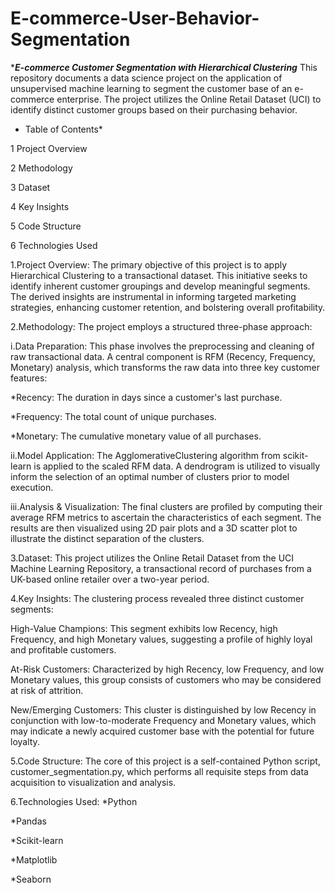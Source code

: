 # E-commerce-User-Behavior-Segmentation
****E-commerce Customer Segmentation with Hierarchical Clustering***
This repository documents a data science project on the application of unsupervised machine learning to segment the customer base of an e-commerce enterprise. The project utilizes the Online Retail Dataset (UCI) to identify distinct customer groups based on their purchasing behavior.

* Table of Contents*
  
1 Project Overview

2 Methodology

3 Dataset

4 Key Insights

5 Code Structure

6 Technologies Used

1.Project Overview:
The primary objective of this project is to apply Hierarchical Clustering to a transactional dataset. This initiative seeks to identify inherent customer groupings and develop meaningful segments. The derived insights are instrumental in informing targeted marketing strategies, enhancing customer retention, and bolstering overall profitability.

2.Methodology:
The project employs a structured three-phase approach:

i.Data Preparation: This phase involves the preprocessing and cleaning of raw transactional data. A central component is RFM (Recency, Frequency, Monetary) analysis, which transforms the raw data into three key customer features:

*Recency: The duration in days since a customer's last purchase.

*Frequency: The total count of unique purchases.

*Monetary: The cumulative monetary value of all purchases.

ii.Model Application: The AgglomerativeClustering algorithm from scikit-learn is applied to the scaled RFM data. A dendrogram is utilized to visually inform the selection of an optimal number of clusters prior to model execution.

iii.Analysis & Visualization: The final clusters are profiled by computing their average RFM metrics to ascertain the characteristics of each segment. The results are then visualized using 2D pair plots and a 3D scatter plot to illustrate the distinct separation of the clusters.

3.Dataset:
This project utilizes the Online Retail Dataset from the UCI Machine Learning Repository, a transactional record of purchases from a UK-based online retailer over a two-year period.

4.Key Insights:
The clustering process revealed three distinct customer segments:

High-Value Champions: This segment exhibits low Recency, high Frequency, and high Monetary values, suggesting a profile of highly loyal and profitable customers.

At-Risk Customers: Characterized by high Recency, low Frequency, and low Monetary values, this group consists of customers who may be considered at risk of attrition.

New/Emerging Customers: This cluster is distinguished by low Recency in conjunction with low-to-moderate Frequency and Monetary values, which may indicate a newly acquired customer base with the potential for future loyalty.

5.Code Structure:
The core of this project is a self-contained Python script, customer_segmentation.py, which performs all requisite steps from data acquisition to visualization and analysis.

6.Technologies Used:
*Python

*Pandas

*Scikit-learn

*Matplotlib

*Seaborn
